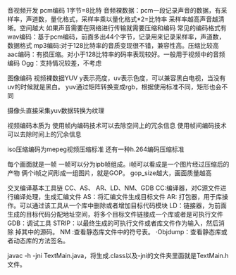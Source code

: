音视频开发
pcm编码
1字节=8比特
音频裸数据：pcm一段记录声音的数据，有采样率，声道数，量化格式，采样率乘以量化格式*2=比特率
采样率越高声音越清晰。空间越大
如果声音需要在网络进行传输就需要压缩和编码
常见的编码格式有
wav编码：基于pcm编码，前面多出44个字节，记录用来记录采样率，声道数，数据格式
mp3编码:对于128比特率的音质变现很不错，兼容性高。压缩比较高
aac编码：有损压缩。对小于128比特率的码率表现较好。一般用于视频中的音频编码
Ogg：支持情况较差，不考虑

图像编码
视频裸数据YUV
y表示亮度，uv表示色度，可以兼容黑白电视，当没有uv的时候就是黑白。
yuv通过矩阵转换变成rgb，根据使用标准不同，矩形也会不同

摄像头直接采集yuv数据转换为纹理

视频编码本质为
使用帧内编码技术可以去除空间上的冗余信息
使用帧间编码技术可以去除时间上的冗余信息

iso压缩编码为mepeg视频压缩标准
还有一种h.264编码压缩标准

每个画面就是一帧
一帧可以分为ipb帧组成。i帧可以看成是一个图片经过压缩后的产物
俩个i帧之间形成一组图片，就是GOP。 gop_size越大，画面质量越高

交叉编译基本工具链
CC、AS、 AR、LD、NM、GDB
CC:编译器，对C源文件进行编译处理，生成汇编文件
AS：将汇编文件生成目标文件
AR: 打包器，用于库操作。可以通过该工具从一个库中删除或者增加目标代码模块
LD：链接器，为前面生成的目标代码分配地址空间，将多个目标文件链接成一个库或者是可执行文件
GDB：调试工具
STRIP：以最终生成的可执行文件或者库文件作为输入，然后消除 掉其中的源码。
NM :查看静态库文件中的符号表。
·Objdump：查看静态库或者动态库的方法签名。

javac -h -jni TextMain.java，将生成.class以及-jni的文件夹里面就是TextMain.h文件。
